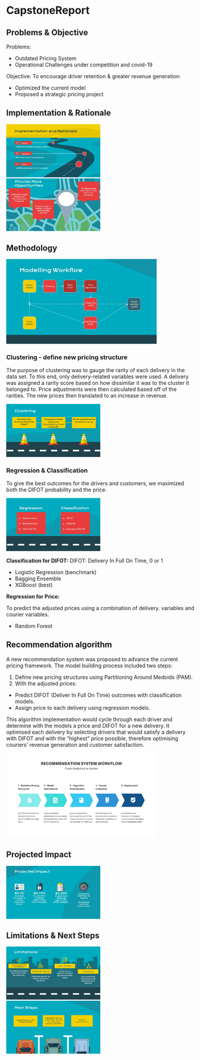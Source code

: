 # CapstoneReport
## Problems & Objective
Problems:
- Outdated Pricing System
- Operational Challenges under competition and covid-19

Objective:
To encourage driver retention & greater revenue generation:
- Optimized the current model
- Proposed a strategic pricing project

## Implementation & Rationale
<img src="https://github.com/shaw6741/CapstoneReport/blob/master/images/Slide7.JPG" width=50% height=50%>

<img src="https://github.com/shaw6741/CapstoneReport/blob/master/images/Slide8.JPG" width=50% height=50%>

## Methodology
<img src="https://github.com/shaw6741/CapstoneReport/blob/master/images/Slide9.JPG" width=80% height=80%>

### Clustering - define new pricing structure
The purpose of clustering was to gauge the rarity of each delivery in the data set. To this end, only
delivery-related variables were used. A delivery was assigned a rarity score based on how dissimilar
it was to the cluster it belonged to. Price adjustments were then calculated based off of the rarities. The
new prices then translated to an increase in revenue.

<img src="https://github.com/shaw6741/CapstoneReport/blob/master/images/Slide10.JPG" width=50% height=50%>

### Regression & Classification
To give the best outcomes for the drivers and customers, we maximized both the DIFOT probability
and the price.

<img src="https://github.com/shaw6741/CapstoneReport/blob/master/images/Slide11.JPG" width=50% height=50%>

__Classification for DIFOT:__
DIFOT: Delivery In Full On Time, 0 or 1

- Logistic Regression (benchmark)
- Bagging Ensemble
- XGBoost (best)

__Regression for Price:__

To predict the adjusted prices using a combination of delivery.
variables and courier variables.

- Random Forest

## Recommendation algorithm
A new recommendation system was proposed to advance the current pricing framework. The model
building process included two steps:

1. Define new pricing structures using Partitioning Around Medoids (PAM).
2. With the adjusted prices:
  - Predict DIFOT (Deliver In Full On Time) outcomes with classification models.
  - Assign price to each delivery using regression models.

This algorithm implementation would cycle through each driver and determine with the models a price and DIFOT for a new delivery.
It optimised each delivery by selecting drivers that would satisfy a delivery with DIFOT and with the “highest” price possible, therefore optimising couriers’ revenue generation and customer satisfaction.

<img src="https://github.com/shaw6741/CapstoneReport/blob/master/images/recommendation%20system%20workflow.png" width=80% height=80%>

## Projected Impact
<img src="https://github.com/shaw6741/CapstoneReport/blob/master/images/Slide12.JPG" width=50% height=50%>

## Limitations & Next Steps
<img src="https://github.com/shaw6741/CapstoneReport/blob/master/images/Slide13.JPG" width=50% height=50%>
<img src="https://github.com/shaw6741/CapstoneReport/blob/master/images/Slide15.JPG" width=50% height=50%>
